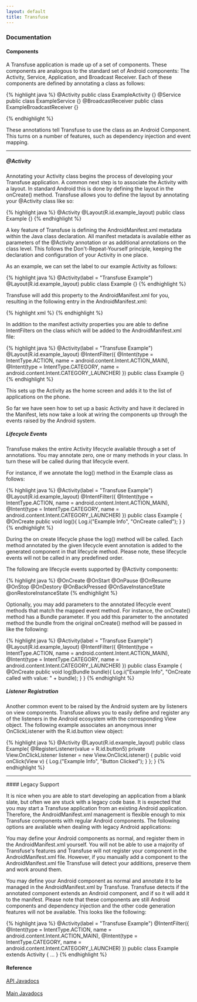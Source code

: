 ```yaml
---
layout: default
title: Transfuse
---
```


### Documentation

#### Components

A Transfuse application is made up of a set of components.  These components are analogous to the standard set of Android components:  The Activity, Service, Application, and Broadcast Receiver.  Each of these components are defined by annotating a class as follows:

{% highlight java %}
@Activity
public class ExampleActivity {}
@Service
public class ExampleService {}
@BroadcastReceiver
public class ExampleBroadcastReceiver {}

{% endhighlight %} 

These annotations tell Transfuse to use the class as an Android Component.  This turns on a number of features, such as dependency injection and event mapping.

<hr/>

##### @Activity

Annotating your Activity class begins the process of developing your Transfuse application.  A common next step is to associate the Activity with a layout.  In standard Android this is done by defining the layout in the onCreate() method.  Transfuse allows you to define the layout by annotating your @Activity class like so:

{% highlight java %}
@Activity
@Layout(R.id.example_layout)
public class Example {}
{% endhighlight %}

A key feature of Transfuse is defining the AndroidManifest.xml metadata within the Java class declaration.  All manifest metadata is available either as parameters of the @Activity annotation or as additional annotations on the class level.  This follows the Don't-Repeat-Yourself principle, keeping the declaration and configuration of your Activity in one place.

As an example, we can set the label to our example Activity as follows:

{% highlight java %}
@Activity(label = "Transfuse Example")
@Layout(R.id.example_layout)
public class Example {}
{% endhighlight %}

Transfuse will add this property to the AndroidManifest.xml for you, resulting in the following entry in the AndroidManifest.xml:

{% highlight xml %}
<activity t:tag="+,l,n" android:label="Transfuse Example" android:name=".ExampleActivity">
</activity>
{% endhighlight %}

In addition to the manifest activity properties you are able to define IntentFilters on the class which will be added to the AndroidManifest.xml file:

{% highlight java %}
@Activity(label = "Transfuse Example")
@Layout(R.id.example_layout)
@IntentFilter({
    @Intent(type = IntentType.ACTION, name = android.content.Intent.ACTION_MAIN),
    @Intent(type = IntentType.CATEGORY, name = android.content.Intent.CATEGORY_LAUNCHER)
})
public class Example {}
{% endhighlight %}

This sets up the Activity as the home screen and adds it to the list of applications on the phone.

So far we have seen how to set up a basic Activity and have it declared in the Manifest, lets now take a look at wiring the components up through the events raised by the Android system.

##### Lifecycle Events

Transfuse makes the entire Activity lifecycle available through a set of annotations.  You may annotate zero, one or many methods in your class.  In turn these will be called during that lifecycle event.

For instance, if we annotate the log() method in the Example class as follows:

{% highlight java %}
@Activity(label = "Transfuse Example")
@Layout(R.id.example_layout)
@IntentFilter({
    @Intent(type = IntentType.ACTION, name = android.content.Intent.ACTION_MAIN),
    @Intent(type = IntentType.CATEGORY, name = android.content.Intent.CATEGORY_LAUNCHER)
})
public class Example {
    @OnCreate
    public void log(){
        Log.i("Example Info", "OnCreate called");
    }
}
{% endhighlight %}

During the on create lifecycle phase the log() method will be called.  Each method annotated by the given lifecycle event annotation is added to the generated component in that lifecycle method.  Please note, these lifecycle events will not be called in any predefined order.

The following are lifecycle events supported by @Activity components:

{% highlight java %}
@OnCreate
@OnStart
@OnPause
@OnResume
@OnStop
@OnDestory
@OnBackPressed
@OnSaveInstanceState
@onRestoreInstanceState
{% endhighlight %}

Optionally, you may add parameters to the annotated lifecycle event methods that match the mapped event method.  For instance, the onCreate() method has a Bundle parameter.  If you add this parameter to the annotated method the bundle from the original onCreate() method will be passed in like the following:

{% highlight java %}
@Activity(label = "Transfuse Example")
@Layout(R.id.example_layout)
@IntentFilter({
    @Intent(type = IntentType.ACTION, name = android.content.Intent.ACTION_MAIN),
    @Intent(type = IntentType.CATEGORY, name = android.content.Intent.CATEGORY_LAUNCHER)
})
public class Example {
    @OnCreate
    public void log(Bundle bundle){
        Log.i("Example Info", "OnCreate called with value: " + bundle);
    }
}
{% endhighlight %}


##### Listener Registration

Another common event to be raised by the Android system are by listeners on view components.  Transfuse allows you to easily define and register any of the listeners in the Android ecosystem with the corresponding View object.  The following example associates an anonymous inner OnClickListener with the R.id.button view object:

{% highlight java %}
@Activity
@Layout(R.id.example_layout)
public class Example{
    @RegisterListener(value = R.id.button5)
    private View.OnClickListener listener = new View.OnClickListener() {
        public void onClick(View v) {
            Log.("Example Info", "Button Clicked");
        }
    };
}
{% endhighlight %}

<hr/>
#### Legacy Support

It is nice when you are able to start developing an application from a blank slate, but often we are stuck with a legacy code base.  It is expected that you may start a Transfuse application from an existing Android application.  Therefore, the AndroidManifest.xml management is flexible enough to mix Transfuse components with regular Android components.  The following options are available when dealing with legacy Android applications:

You may define your Android components as normal, and register them in the AndroidManifest.xml yourself.  You will not be able to use a majority of Transfuse's features and Transfuse will not register your component in the AndroidManifest.xml file.  However, if you manually add a component to the AndroidManifest.xml file Transfuse will detect your additions, preserve them and work around them.

You may define your Android component as normal and annotate it to be managed in the AndroidManifest.xml by Transfuse.  Transfuse detects if the annotated component extends an Android component, and if so it will add it to the manifest.  Please note that these components are still Android components and dependency injection and the other code generation features will not be available.  This looks like the following:

{% highlight java %}
@Activity(label = "Transfuse Example")
@IntentFilter({
        @Intent(type = IntentType.ACTION, name = android.content.Intent.ACTION_MAIN),
        @Intent(type = IntentType.CATEGORY, name = android.content.Intent.CATEGORY_LAUNCHER)
})
public class Example extends Activity {
    ...
}
{% endhighlight %}


#### Reference
<a href="javadocs/api/index.html">API Javadocs</a>
<br/><br/>
<a href="javadocs/main/index.html">Main Javadocs</a>

